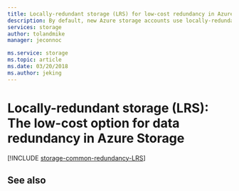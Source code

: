 ```yaml
---
title: Locally-redundant storage (LRS) for low-cost redundancy in Azure Storage | Microsoft Docs
description: By default, new Azure storage accounts use locally-redundant storage (LRS) for replication. LRS is the least expensive option for replication. It protects against hardware failures in the datacenter, but not against datacenter-level disasters.
services: storage
author: tolandmike
manager: jeconnoc

ms.service: storage
ms.topic: article
ms.date: 03/20/2018
ms.author: jeking
---
```


# Locally-redundant storage (LRS): The low-cost option for data redundancy in Azure Storage

[!INCLUDE [storage-common-redundancy-LRS](../../../includes/storage-common-redundancy-LRS.md)]

## See also

